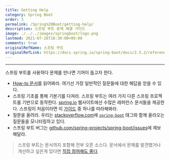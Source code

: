 ```yaml
---
title: Getting Help
category: Spring Boot
order: 3
permalink: /Spring%20Boot/getting-help/
description: 스프링 부트 문제 해결 가이드
image: ./../../images/springboot/logo.png
lastmod: 2021-07-26T18:30:00+09:00
comments: true
originalRefName: 스프링 부트
originalRefLink: https://docs.spring.io/spring-boot/docs/2.5.2/reference/htmlsingle/#getting-help
---
```


---

스프링 부트를 사용하다 문제를 만나면 기꺼이 돕고자 한다.

- [How-to 문서](../how-to-guides)를 읽어봐라. 여기선 가장 일반적인 질문들에 대한 해답을 얻을 수 있다.
- 스프링 기초를 통해 기본기를 다져라. 스프링 부트는 여러 가지 다른 스프링 프로젝트를 기반으로 동작한다. [spring.io](https://spring.io/) 웹사이트에선 수많은 레퍼런스 문서들을 제공한다. 스프링이 처음이라면 이 [가이드](https://spring.io/guides) 중 하나를 따라해봐라.
- 질문을 올려라. 우리는 [stackoverflow.com](https://stackoverflow.com/)에 [`spring-boot`](https://stackoverflow.com/tags/spring-boot) 태그와 함께 올라오는 질문들을 모니터링하고 있다.
- 스프링 부트 버그는 [github.com/spring-projects/spring-boot/issues](https://github.com/spring-projects/spring-boot/issues)에 제보해달라.

> 스프링 부트는 문서까지 포함해 전부 오픈 소스다. 문서에서 문제를 발견했거나 개선하고 싶은게 있다면 [직접 참여해도 좋다](https://github.com/spring-projects/spring-boot/tree/v2.5.2).

